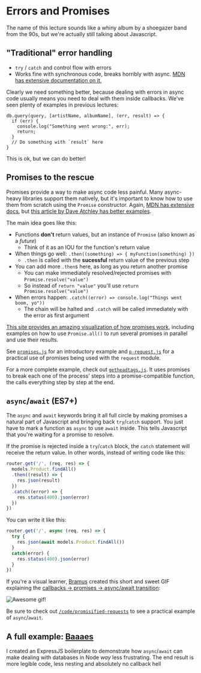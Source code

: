 # Errors and Promises

The name of this lecture sounds like a whiny album by a shoegazer band from
the 90s, but we're actually still talking about Javascript.

## "Traditional" error handling

* `try` / `catch` and control flow with errors
* Works fine with synchronous code, breaks horribly with async. [MDN has extensive documentation on it.](https://developer.mozilla.org/en/docs/Web/JavaScript/Reference/Statements/try...catch)

Clearly we need something better, because dealing with errors in async code
usually means you need to deal with them inside callbacks. We've seen plenty of
examples in previous lectures:

```
db.query(query, [artistName, albumName], (err, result) => {
  if (err) {
    console.log("Something went wrong:", err);
    return;
  }
  // Do something with `result` here
}
```

This is ok, but we can do better!

## Promises to the rescue

Promises provide a way to make async code less painful. Many async-heavy
libraries support them natively, but it's important to know how to use them from
scratch using the `Promise` constructor. Again, [MDN has extensive
docs](https://developer.mozilla.org/en/docs/Web/JavaScript/Reference/Global_Objects/Promise),
but [this article by Dave Atchley has better
examples](http://www.datchley.name/es6-promises/).

The main idea goes like this:

* Functions **don't** return values, but an instance of `Promise` (also known as a _future_)
  * Think of it as an IOU for the function's return value
* When things go well: `.then((something) => { myFunction(something) })`
  * `.then` is called with the **sucessful** return value of the previous step
* You can add more `.then`s here, as long as you return another promise
  * You can make immediately resolved/rejected promises with `Promise.resolve("value")`
  * So instead of `return "value"` you'll use `return Promise.resolve("value")`
* When errors happen: `.catch((error) => console.log("Things went boom, yo"))`
  * The chain will be halted and `.catch` will be called immediately with the error as first argument

[This site provides an amazing visualization of how promises work](http://bevacqua.github.io/promisees/), including examples on how to use `Promise.all()` to run several promises in parallel and use their results.

See [`promises.js`](code/promises.js) for an introductory example and
[`p-request.js`](code/p-request.js) for a practical use of promises being used
with the `request` module.

For a more complete example, check out [`getheadtags.js`](code/getheadtags.js).
It uses promises to break each one of the process' steps into a
promise-compatible function, the calls everything step by step at the end.

## `async`/`await` (ES7+)

The `async` and `await` keywords bring it all full circle by making promises a natural part of Javascript and bringing back `try`/`catch` support. You just have to mark a function as `async` to use `await` inside. This tells Javascript that you're waiting for a promise to resolve.

If the promise is rejected inside a `try`/`catch` block, the `catch` statement will receive the return value. In other words, instead of writing code like this:

```js
router.get('/', (req, res) => {
  models.Product.findAll()
  .then((result) => {
    res.json(result)
  })
  .catch((error) => {
    res.status(400).json(error)
  })
})
```

You can write it like this:

```js
router.get('/', async (req, res) => {
  try {
    res.json(await models.Product.findAll())
  }
  catch(error) {
    res.status(400).json(error)
  }
})
```

If you're a visual learner, [Bramus](https://www.bram.us) created this short and sweet GIF explaining the [callbacks &rarr; promises &rarr; async/await transition](https://www.bram.us/2017/05/09/javascript-from-callbacks-to-promises-to-asyncawait-in-7-seconds/):

![Awesome gif!](https://www.bram.us/wordpress/wp-content/uploads/2017/05/js-callbacks-promises-asyncawait.gif)

Be sure to check out [`/code/promisified-requests`](code/promisified-requests/index.js) to see a practical example of `async`/`await`.

## A full example: [Baaaes](https://github.com/fzero/baaaes)

I created an ExpressJS boilerplate to demonstrate how `async`/`await` can make dealing with databases in Node _way_ less frustrating. The end result is more legible code, less nesting and absolutely no callback hell
